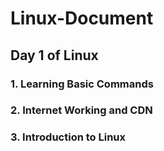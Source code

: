# Linux-Document
## Day 1 of Linux
### 1. Learning Basic Commands
### 2. Internet Working and CDN 
### 3. Introduction to Linux
